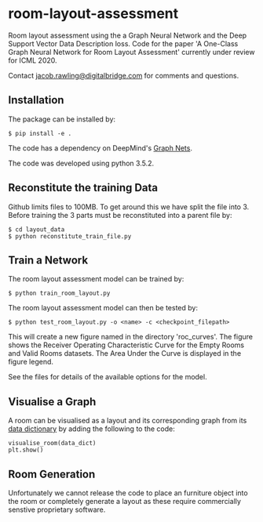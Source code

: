 # room-layout-assessment
Room layout assessment using the a Graph Neural Network and the Deep Support Vector Data Description loss. Code for the paper 'A One-Class Graph Neural Network for Room Layout Assessment' currently under review for ICML 2020.

Contact jacob.rawling@digitalbridge.com for comments and questions.

## Installation

The package can be installed by:

```shell
$ pip install -e .
```

The code has a dependency on DeepMind's [Graph Nets](https://github.com/deepmind/graph_nets).

The code was developed using python 3.5.2.

## Reconstitute the training Data

Github limits files to 100MB. To get around this we have split the file into 3. Before training the 3 parts must be reconstituted into a parent file by:

```shell
$ cd layout_data
$ python reconstitute_train_file.py
```

## Train a Network

The room layout assessment model can be trained by:

```shell
$ python train_room_layout.py
```

The room layout assessment model can then be tested by:

```shell
$ python test_room_layout.py -o <name> -c <checkpoint_filepath>
```
This will create a new figure named <name> in the directory 'roc_curves'. The figure shows the Receiver Operating Characteristic Curve for the Empty Rooms and Valid Rooms datasets. The Area Under the Curve is displayed in the figure legend.

See the files for details of the available options for the model.

## Visualise a Graph

A room can be visualised as a layout and its corresponding graph from its [data dictionary](https://github.com/deepmind/graph_nets) by adding the following to the code:
```shell
visualise_room(data_dict)
plt.show()
```

## Room Generation

Unfortunately we cannot release the code to place an furniture object into the room or completely generate a layout as these require commercially senstive proprietary software.
